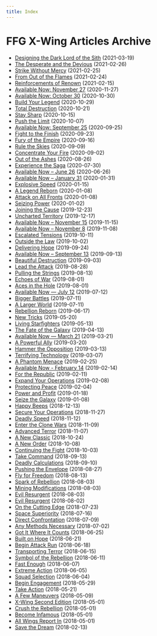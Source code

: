 ```yaml
---
title: Index
---
```


# FFG X-Wing Articles Archive

- [Designing the Dark Lord of the Sith](2021-03-19_skystrike-academy-squadron-pack/index.md) (2021-03-19)
- [The Desperate and the Devious](2021-02-26_the-desperate-and-the-devious/index.md) (2021-02-26)
- [Strike Without Mercy](2021-02-25_strike-without-mercy/index.md) (2021-02-25)
- [From Out of the Flames](2021-02-24_from-out-of-the-flames/index.md) (2021-02-24)
- [Reinforcements of Renown](2021-02-15_reinforcements-of-renown/index.md) (2021-02-15)
- [Available Now: November 27](2020-11-27_available-now-november-27/index.md) (2020-11-27)
- [Available Now: October 30](2020-10-30_available-now-october-30/index.md) (2020-10-30)
- [Build Your Legend](2020-10-29_build-your-legend/index.md) (2020-10-29)
- [Total Destruction](2020-10-21_total-destruction/index.md) (2020-10-21)
- [Stay Sharp](2020-10-15_stay-sharp/index.md) (2020-10-15)
- [Push the Limit](2020-10-07_push-the-limit/index.md) (2020-10-07)
- [Available Now: September 25](2020-09-25_available-now-september-25/index.md) (2020-09-25)
- [Fight to the Finish](2020-09-23_fight-to-the-finish/index.md) (2020-09-23)
- [Fury of the Empire](2020-09-16_fury-of-the-empire/index.md) (2020-09-16)
- [Rule the Skies](2020-09-09_rule-skies/index.md) (2020-09-09)
- [Concentrate Your Fire](2020-09-02_concentrate-your-fire/index.md) (2020-09-02)
- [Out of the Ashes](2020-08-26_out-of-the-ashes/index.md) (2020-08-26)
- [Experience the Saga](2020-07-30_experience-the-saga/index.md) (2020-07-30)
- [Available Now – June 26](2020-06-26_available-now-june-26/index.md) (2020-06-26)
- [Available Now – January 31](2020-01-31_available-now-january-24-1/index.md) (2020-01-31)
- [Explosive Speed](2020-01-15_explosive-speed/index.md) (2020-01-15)
- [A Legend Reborn](2020-01-08_legend-reborn/index.md) (2020-01-08)
- [Attack on All Fronts](2020-01-08_attack-on-all-fronts/index.md) (2020-01-08)
- [Seizing Power](2020-01-02_seizing-power/index.md) (2020-01-02)
- [Joining the Cause](2019-12-23_joining-the-cause/index.md) (2019-12-23)
- [Uncharted Territory](2019-12-17_uncharted-territory/index.md) (2019-12-17)
- [Available Now – November 15](2019-11-15_available-now-november-15/index.md) (2019-11-15)
- [Available Now – November 8](2019-11-08_available-now-october-25-1/index.md) (2019-11-08)
- [Escalated Tensions](2019-10-11_escalated-tensions/index.md) (2019-10-11)
- [Outside the Law](2019-10-02_outside-the-law-1/index.md) (2019-10-02)
- [Delivering Hope](2019-09-24_delivering-hope/index.md) (2019-09-24)
- [Available Now – September 13](2019-09-13_available-now-september-13/index.md) (2019-09-13)
- [Beautiful Destruction](2019-09-03_beautiful-destruction/index.md) (2019-09-03)
- [Lead the Attack](2019-08-28_lead-the-attack/index.md) (2019-08-28)
- [Pulling the Strings](2019-08-13_pulling-the-strings/index.md) (2019-08-13)
- [Echoes of War](2019-08-01_echoes-of-war/index.md) (2019-08-01)
- [Aces in the Hole](2019-08-01_aces-in-the-hole/index.md) (2019-08-01)
- [Available Now — July 12](2019-07-12_available-now-july-12/index.md) (2019-07-12)
- [Bigger Battles](2019-07-11_bigger-battles/index.md) (2019-07-11)
- [A Larger World](2019-07-11_a-larger-world/index.md) (2019-07-11)
- [Rebellion Reborn](2019-06-17_rebellion-reborn/index.md) (2019-06-17)
- [New Tricks](2019-05-20_new-tricks/index.md) (2019-05-20)
- [Living Starfighters](2019-05-13_living-starfighters/index.md) (2019-05-13)
- [The Fate of the Galaxy](2019-04-13_the-fate-of-the-galaxy/index.md) (2019-04-13)
- [Available Now — March 21](2019-03-21_available-now-march-21-1/index.md) (2019-03-21)
- [A Powerful Ally](2019-03-20_a-powerful-ally/index.md) (2019-03-20)
- [Hammer the Opposition](2019-03-13_hammer-the-opposition/index.md) (2019-03-13)
- [Terrifying Technology](2019-03-07_terrifying-technology/index.md) (2019-03-07)
- [A Phantom Menace](2019-02-25_a-phantom-menace/index.md) (2019-02-25)
- [Available Now - February 14](2019-02-14_available-now-february-14/index.md) (2019-02-14)
- [For the Republic](2019-02-11_for-the-republic/index.md) (2019-02-11)
- [Expand Your Operations](2019-02-08_expand-your-operations/index.md) (2019-02-08)
- [Protecting Peace](2019-02-04_protecting-peace/index.md) (2019-02-04)
- [Power and Profit](2019-01-18_power-and-profit/index.md) (2019-01-18)
- [Seize the Galaxy](2019-01-08_seize-the-galaxy/index.md) (2019-01-08)
- [Happy Beeps](2018-12-13_happy-beeps/index.md) (2018-12-13)
- [Secure Your Operations](2018-11-27_secure-your-operations/index.md) (2018-11-27)
- [Deadly Speed](2018-11-12_deadly-speed/index.md) (2018-11-12)
- [Enter the Clone Wars](2018-11-09_enter-the-clone-wars/index.md) (2018-11-09)
- [Advanced Terror](2018-11-07_advanced-terror/index.md) (2018-11-07)
- [A New Classic](2018-10-24_a-new-classic/index.md) (2018-10-24)
- [A New Order](2018-10-08_a-new-order/index.md) (2018-10-08)
- [Continuing the Fight](2018-10-03_continuing-the-fight/index.md) (2018-10-03)
- [Take Command](2018-09-13_take-command-3/index.md) (2018-09-13)
- [Deadly Calculations](2018-09-10_deadly-calculations/index.md) (2018-09-10)
- [Pushing the Envelope](2018-08-27_pushing-the-envelope/index.md) (2018-08-27)
- [Fly for Freedom](2018-08-13_fly-for-freedom/index.md) (2018-08-13)
- [Spark of Rebellion](2018-08-03_spark-of-rebellion-1/index.md) (2018-08-03)
- [Mining Modifications](2018-08-03_mining-modifications/index.md) (2018-08-03)
- [Evil Resurgent](2018-08-03_evil-resurgent/index.md) (2018-08-03)
- [Evil Resurgent](2018-08-02_evil-resurgent/index.md) (2018-08-02)
- [On the Cutting Edge](2018-07-23_on-the-cutting-edge/index.md) (2018-07-23)
- [Space Superiority](2018-07-16_space-superiority-1/index.md) (2018-07-16)
- [Direct Confrontation](2018-07-09_direct-confrontation/index.md) (2018-07-09)
- [Any Methods Necessary](2018-07-02_any-methods-necessary-1/index.md) (2018-07-02)
- [Got It Where It Counts](2018-06-25_got-it-where-it-counts/index.md) (2018-06-25)
- [Built on Hope](2018-06-21_built-on-hope/index.md) (2018-06-21)
- [Begin Attack Run](2018-06-18_begin-attack-run/index.md) (2018-06-18)
- [Transporting Terror](2018-06-15_transporting-terror/index.md) (2018-06-15)
- [Symbol of the Rebellion](2018-06-11_symbol-of-the-rebellion/index.md) (2018-06-11)
- [Fast Enough](2018-06-07_fast-enough/index.md) (2018-06-07)
- [Extreme Action](2018-06-05_extreme-action/index.md) (2018-06-05)
- [Squad Selection](2018-06-04_squad-selection/index.md) (2018-06-04)
- [Begin Engagement](2018-05-29_begin-engagement/index.md) (2018-05-29)
- [Take Action](2018-05-21_take-action-1/index.md) (2018-05-21)
- [A Few Maneuvers](2018-05-09_a-few-maneuvers/index.md) (2018-05-09)
- [X-Wing Second Edition](2018-05-01_x-wing-second-edition/index.md) (2018-05-01)
- [Crush the Rebellion](2018-05-01_crush-the-rebellion-1/index.md) (2018-05-01)
- [Become Infamous](2018-05-01_become-infamous/index.md) (2018-05-01)
- [All Wings Report In](2018-05-01_all-wings-report-in-1/index.md) (2018-05-01)
- [Save the Dream](2018-02-13_save-the-dream/index.md) (2018-02-13)
